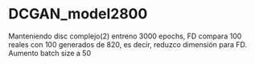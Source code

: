 # DCGAN_model2800
Manteniendo disc complejo(2) entreno 3000 epochs, FD compara 100 reales con 100 generados de 820, es decir, reduzco dimensión para FD. Aumento batch size a 50
